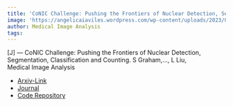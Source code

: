 ```yaml
---  
title: 'CoNIC Challenge: Pushing the Frontiers of Nuclear Detection, Segmentation, Classification and Counting. S Graham,…, L Liu,'  
image: 'https://angelicaiaviles.wordpress.com/wp-content/uploads/2023/03/conica-3.png'  
author: Medical Image Analysis  
tags:   
---  
```

  
[J] — CoNIC Challenge: Pushing the Frontiers of Nuclear Detection, Segmentation, Classification and Counting. S Graham,…, L Liu,  
Medical Image Analysis  
  
- [Arxiv-Link](https://arxiv.org/ftp/arxiv/papers/2303/2303.06274.pdf)
- [Journal](https://pdf.sciencedirectassets.com/272154/1-s2.0-S1361841523X00085/1-s2.0-S1361841523003079/main.pdf?X-Amz-Security-Token=IQoJb3JpZ2luX2VjEFoaCXVzLWVhc3QtMSJHMEUCID69aj8pqCO%2FxSZiT6z53TwEWiE%2F8KFE2H%2B7fVS36NiYAiEA2kh%2F9Uy64x4Xddl7RZt1UssIfcvYHGVy7a0fkgYKaeQqswUIYhAFGgwwNTkwMDM1NDY4NjUiDP%2FyM4S8aIHNGmIXkCqQBXl%2FQolAROPeFw6jEKpisbgJOgji%2F87mLxnU8p5QEmVYgbCp16sxZm2Bb5TqrwVrsoOgRHFLK6ZOO2jcZGsKB5jHUOY3UhLC3WJ6t7ZhVuQMKIAPXuDy2OxQxJVg%2FnsNi%2FeL751xwVeDqXZ8Fgx4DhlN7j1ndMSj6gImEfFW3VFBeKqhi0wSN8gZVOXs3v0lsXDrCtr2TDt%2Bk0pdjSHPm4n7tScXZFnJUcUSIgW216ViAup59FkskG4Cj8Plkhrp%2Bu6i0rDAPmlnkAIcrt2eNT1Xp5MbK%2FmydlQrt8Thixn5r9G2a0d16WCUpQbReoJiTsg1ZNqXcBS%2BXVeOLRh6C9qYKKggCoPvy2pbWLMbaNqv5IieJBZB4NZXGlQrMkLPOeW5BBsUNnCgcIY1c2fnkHiN02q4JNjLu7EoqAgrU0qVzVFnDEMI3TbOD9RQcf%2BYlsWGmdKZ5y9cYHDpinRFpCV%2B9f4UbAG9lIXyqSErIUI41abdEwmwbnFkkBSWxuBnKMJX513VuB2d5xbB1rVYEnIyr545zmMMjLiybjPOY5NlbKKM67PLq6CDptAhgN62v7drOZ6OMidXmQYIhops2gF5Ht7ecchmB2QoycVgeGLfqpjkXzxWJn7w4J0Q%2Fgdm6hM1C3DgtOpa60PuqCQ9aPsQPTpnwvDXvlCVfhHqKA7RV68663QkKH4Odo1%2BQHUtW8yyr%2FU2ScTfpait0Ws4NqNyeWT%2BPisnBsMRIbBxO0hXEak131WPP95v3hA%2BNQFCItNVF6ifmFJTFa5dGDFS9rGgCYxW%2BF6wP472mJFanydUL3JepzTfuC9PX%2B03%2BNIs3%2FfIKS3EofUbrRXC9TpafaT0nY9j%2Ba0xMnlh4VAY571fMOC9x68GOrEBAt83CW0nBy3tsgL7SDzPftwE%2Br%2BBolPBf5M4SkWtM91Wz6eKBUzBZMn6wakemwXAc%2FSHZIJ7M7omT1Ox7pGsmUJfB61tMPA%2Ff3FDBnKojqa4kC703xHI2P%2FtNVf713Wvy45YhuM%2FNfrBtTSmb%2BOFnbNlkdsBTzA4Fxci26uO5Jb4grAhvJHfwTOwZoBx0ZodkUYiSMF9CiDBu%2BD5lW6gAgC37MuwKs3ckiopo9kKztGU&X-Amz-Algorithm=AWS4-HMAC-SHA256&X-Amz-Date=20240313T175114Z&X-Amz-SignedHeaders=host&X-Amz-Expires=300&X-Amz-Credential=ASIAQ3PHCVTYTASVNUHX%2F20240313%2Fus-east-1%2Fs3%2Faws4_request&X-Amz-Signature=0690e909fdfc256451ce9cec242830fc708f7f90df79d284efe7ebd5c2315ba9&hash=ab2b59b79a01acc419c605dcfc73bce564719672d4d28bf7c6acecedd24e821b&host=68042c943591013ac2b2430a89b270f6af2c76d8dfd086a07176afe7c76c2c61&pii=S1361841523003079&tid=spdf-55172cf2-94b8-43a9-8aa8-5be1df4bd03e&sid=a86fd02441a23540390a3ef23990e1634d2bgxrqb&type=client&tsoh=d3d3LnNjaWVuY2VkaXJlY3QuY29t&ua=1d005c58570a06000553&rr=863ddef54c8a79b5&cc=gb)
- [Code Repository](https://github.com/Math-ML-X/simultaneous_semantic_and_instance_segmentation)  
        